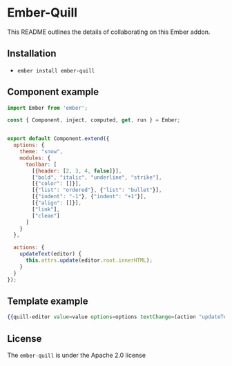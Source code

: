 # Ember-Quill

This README outlines the details of collaborating on this Ember addon.

## Installation

* `ember install ember-quill`

## Component example
```javascript
import Ember from 'ember';

const { Component, inject, computed, get, run } = Ember;


export default Component.extend({
  options: {
    theme: "snow",
    modules: {
      toolbar: [
        [{header: [2, 3, 4, false]}],
        ["bold", "italic", "underline", "strike"],
        [{"color": []}],
        [{"list": "ordered"}, {"list": "bullet"}],
        [{"indent": "-1"}, {"indent": "+1"}],
        [{"align": []}],
        ["link"],
        ["clean"]
      ]
    }
  },

  actions: {
    updateText(editor) {
      this.attrs.update(editor.root.innerHTML);
    }
  }
});

```

## Template example
```hbs
{{quill-editor value=value options=options textChange=(action "updateText")}}
```

## License
The `ember-quill` is under the Apache 2.0 license
